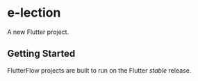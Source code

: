 # e-lection

A new Flutter project.

## Getting Started

FlutterFlow projects are built to run on the Flutter _stable_ release.
